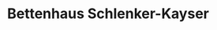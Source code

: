 ---
title: "Bettenhaus Schlenker-Kayser"
url: /villingen-schwenningen/bettenhaus-schlenker-kayser/
shop: Möbel
---